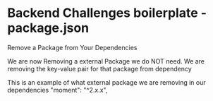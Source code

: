 # Backend Challenges boilerplate - package.json

Remove a Package from Your Dependencies

We are now Removing a external Package we do NOT need.
We are removing the key-value pair for that package from dependency

This is an example of what external package we are removing in our dependencies
    "moment": "^2.x.x",
